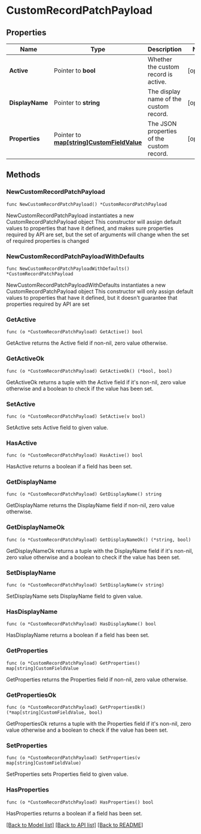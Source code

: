 # CustomRecordPatchPayload

## Properties

Name | Type | Description | Notes
------------ | ------------- | ------------- | -------------
**Active** | Pointer to **bool** | Whether the custom record is active. | [optional] 
**DisplayName** | Pointer to **string** | The display name of the custom record. | [optional] 
**Properties** | Pointer to [**map[string]CustomFieldValue**](CustomFieldValue.md) | The JSON properties of the custom record. | [optional] 

## Methods

### NewCustomRecordPatchPayload

`func NewCustomRecordPatchPayload() *CustomRecordPatchPayload`

NewCustomRecordPatchPayload instantiates a new CustomRecordPatchPayload object
This constructor will assign default values to properties that have it defined,
and makes sure properties required by API are set, but the set of arguments
will change when the set of required properties is changed

### NewCustomRecordPatchPayloadWithDefaults

`func NewCustomRecordPatchPayloadWithDefaults() *CustomRecordPatchPayload`

NewCustomRecordPatchPayloadWithDefaults instantiates a new CustomRecordPatchPayload object
This constructor will only assign default values to properties that have it defined,
but it doesn't guarantee that properties required by API are set

### GetActive

`func (o *CustomRecordPatchPayload) GetActive() bool`

GetActive returns the Active field if non-nil, zero value otherwise.

### GetActiveOk

`func (o *CustomRecordPatchPayload) GetActiveOk() (*bool, bool)`

GetActiveOk returns a tuple with the Active field if it's non-nil, zero value otherwise
and a boolean to check if the value has been set.

### SetActive

`func (o *CustomRecordPatchPayload) SetActive(v bool)`

SetActive sets Active field to given value.

### HasActive

`func (o *CustomRecordPatchPayload) HasActive() bool`

HasActive returns a boolean if a field has been set.

### GetDisplayName

`func (o *CustomRecordPatchPayload) GetDisplayName() string`

GetDisplayName returns the DisplayName field if non-nil, zero value otherwise.

### GetDisplayNameOk

`func (o *CustomRecordPatchPayload) GetDisplayNameOk() (*string, bool)`

GetDisplayNameOk returns a tuple with the DisplayName field if it's non-nil, zero value otherwise
and a boolean to check if the value has been set.

### SetDisplayName

`func (o *CustomRecordPatchPayload) SetDisplayName(v string)`

SetDisplayName sets DisplayName field to given value.

### HasDisplayName

`func (o *CustomRecordPatchPayload) HasDisplayName() bool`

HasDisplayName returns a boolean if a field has been set.

### GetProperties

`func (o *CustomRecordPatchPayload) GetProperties() map[string]CustomFieldValue`

GetProperties returns the Properties field if non-nil, zero value otherwise.

### GetPropertiesOk

`func (o *CustomRecordPatchPayload) GetPropertiesOk() (*map[string]CustomFieldValue, bool)`

GetPropertiesOk returns a tuple with the Properties field if it's non-nil, zero value otherwise
and a boolean to check if the value has been set.

### SetProperties

`func (o *CustomRecordPatchPayload) SetProperties(v map[string]CustomFieldValue)`

SetProperties sets Properties field to given value.

### HasProperties

`func (o *CustomRecordPatchPayload) HasProperties() bool`

HasProperties returns a boolean if a field has been set.


[[Back to Model list]](../README.md#documentation-for-models) [[Back to API list]](../README.md#documentation-for-api-endpoints) [[Back to README]](../README.md)


